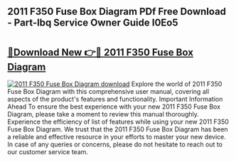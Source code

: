 ## 2011 F350 Fuse Box Diagram PDf Free Download - Part-lbq Service Owner Guide I0Eo5

# <h2><a href="http://dfiwjw9.blite.top/?on=2011+F350+Fuse+Box+Diagram">🔗Download New 👉🔴 2011 F350 Fuse Box Diagram</a></h2>

[![2011 F350 Fuse Box Diagram download](https://i.imgur.com/lujVjoI.png)](http://dfiwjw9.blite.top/?on=2011+F350+Fuse+Box+Diagram)
Explore the world of 2011 F350 Fuse Box Diagram with this comprehensive user manual, covering all aspects of the product's features and functionality. Important Information Ahead To ensure the best experience with your new 2011 F350 Fuse Box Diagram, please take a moment to review this manual thoroughly. Experience the efficiency of list of features while using your new 2011 F350 Fuse Box Diagram. We trust that the 2011 F350 Fuse Box Diagram has been a reliable and effective resource in your efforts to master your new device. In case of any queries or concerns, please do not hesitate to reach out to our customer service team.
